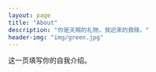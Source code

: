 ```yaml
---
layout: page
title: "About"
description: "你是天赐的礼物，我迟来的救赎。" 
header-img: "img/green.jpg"
---
```


这一页填写你的自我介绍。





